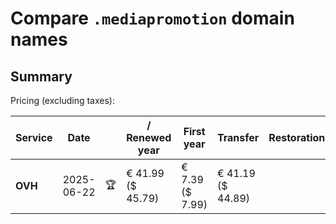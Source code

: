 # Compare `.mediapromotion` domain names

## Summary

Pricing (excluding taxes):

| Service | Date |  | / Renewed year | First year | Transfer | Restoration |
|--|--|--|--|--|--|--|
| **OVH** | 2025-06-22 | 🏆 | € 41.99<br>($ 45.79) | € 7.39<br>($ 7.99) | € 41.19<br>($ 44.89) |  |
